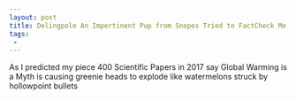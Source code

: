 ```yaml
---
layout: post
title: Delingpole An Impertinent Pup from Snopes Tried to FactCheck Me on Global Warming Heres My Reply
tags:
 -
---
```

As I predicted my piece 400 Scientific Papers in 2017 say Global Warming is a Myth is causing greenie heads to explode like watermelons struck by hollowpoint bullets

